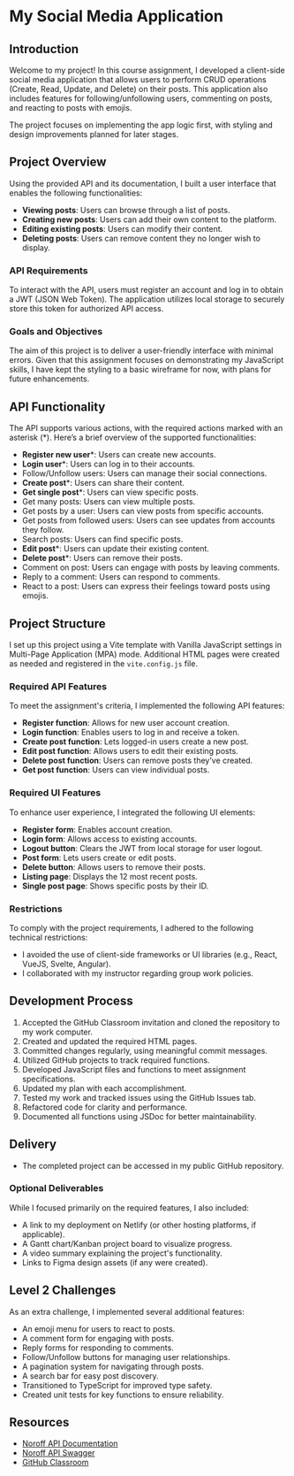 # My Social Media Application

## Introduction

Welcome to my project! In this course assignment, I developed a client-side social media application that allows users to perform CRUD operations (Create, Read, Update, and Delete) on their posts. This application also includes features for following/unfollowing users, commenting on posts, and reacting to posts with emojis. 

The project focuses on implementing the app logic first, with styling and design improvements planned for later stages.

## Project Overview

Using the provided API and its documentation, I built a user interface that enables the following functionalities:

- **Viewing posts**: Users can browse through a list of posts.
- **Creating new posts**: Users can add their own content to the platform.
- **Editing existing posts**: Users can modify their content.
- **Deleting posts**: Users can remove content they no longer wish to display.

### API Requirements

To interact with the API, users must register an account and log in to obtain a JWT (JSON Web Token). The application utilizes local storage to securely store this token for authorized API access.

### Goals and Objectives

The aim of this project is to deliver a user-friendly interface with minimal errors. Given that this assignment focuses on demonstrating my JavaScript skills, I have kept the styling to a basic wireframe for now, with plans for future enhancements.

## API Functionality

The API supports various actions, with the required actions marked with an asterisk (*). Here’s a brief overview of the supported functionalities:

- **Register new user***: Users can create new accounts.
- **Login user***: Users can log in to their accounts.
- Follow/Unfollow users: Users can manage their social connections.
- **Create post***: Users can share their content.
- **Get single post***: Users can view specific posts.
- Get many posts: Users can view multiple posts.
- Get posts by a user: Users can view posts from specific accounts.
- Get posts from followed users: Users can see updates from accounts they follow.
- Search posts: Users can find specific posts.
- **Edit post***: Users can update their existing content.
- **Delete post***: Users can remove their posts.
- Comment on post: Users can engage with posts by leaving comments.
- Reply to a comment: Users can respond to comments.
- React to a post: Users can express their feelings toward posts using emojis.

## Project Structure

I set up this project using a Vite template with Vanilla JavaScript settings in Multi-Page Application (MPA) mode. Additional HTML pages were created as needed and registered in the `vite.config.js` file.

### Required API Features

To meet the assignment's criteria, I implemented the following API features:

- **Register function**: Allows for new user account creation.
- **Login function**: Enables users to log in and receive a token.
- **Create post function**: Lets logged-in users create a new post.
- **Edit post function**: Allows users to edit their existing posts.
- **Delete post function**: Users can remove posts they’ve created.
- **Get post function**: Users can view individual posts.

### Required UI Features

To enhance user experience, I integrated the following UI elements:

- **Register form**: Enables account creation.
- **Login form**: Allows access to existing accounts.
- **Logout button**: Clears the JWT from local storage for user logout.
- **Post form**: Lets users create or edit posts.
- **Delete button**: Allows users to remove their posts.
- **Listing page**: Displays the 12 most recent posts.
- **Single post page**: Shows specific posts by their ID.

### Restrictions

To comply with the project requirements, I adhered to the following technical restrictions:

- I avoided the use of client-side frameworks or UI libraries (e.g., React, VueJS, Svelte, Angular).
- I collaborated with my instructor regarding group work policies.

## Development Process

1. Accepted the GitHub Classroom invitation and cloned the repository to my work computer.
2. Created and updated the required HTML pages.
3. Committed changes regularly, using meaningful commit messages.
4. Utilized GitHub projects to track required functions.
5. Developed JavaScript files and functions to meet assignment specifications.
6. Updated my plan with each accomplishment.
7. Tested my work and tracked issues using the GitHub Issues tab.
8. Refactored code for clarity and performance.
9. Documented all functions using JSDoc for better maintainability.

## Delivery

- The completed project can be accessed in my public GitHub repository.

### Optional Deliverables

While I focused primarily on the required features, I also included:

- A link to my deployment on Netlify (or other hosting platforms, if applicable).
- A Gantt chart/Kanban project board to visualize progress.
- A video summary explaining the project's functionality.
- Links to Figma design assets (if any were created).

## Level 2 Challenges

As an extra challenge, I implemented several additional features:

- An emoji menu for users to react to posts.
- A comment form for engaging with posts.
- Reply forms for responding to comments.
- Follow/Unfollow buttons for managing user relationships.
- A pagination system for navigating through posts.
- A search bar for easy post discovery.
- Transitioned to TypeScript for improved type safety.
- Created unit tests for key functions to ensure reliability.

## Resources

- [Noroff API Documentation](https://docs.noroff.dev/docs/v2/social/posts)
- [Noroff API Swagger](https://v2.api.noroff.dev/docs/static/index.html#/social-profiles)
- [GitHub Classroom](https://classroom.github.com/a/)
